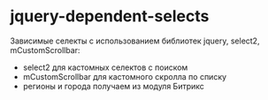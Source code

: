 # jquery-dependent-selects
Зависимые селекты с использованием библиотек jquery, select2, mCustomScrollbar:
- select2 для кастомных селектов с поиском
- mCustomScrollbar для кастомного скролла по списку
- регионы и города получаем из модуля Битрикс
